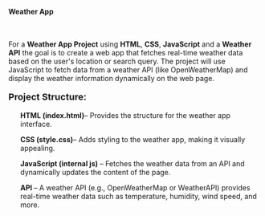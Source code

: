 <a href="https://akshat0502.github.io/Weather-App/" style="text-decoration: none;"><b>Weather App</b></a>
    <br><br><br>
    <p>For a <b> Weather App Project</b> using <b>HTML</b>, <b>CSS</b>, <b>JavaScript</b> and a <b>Weather API</b> the goal is to create a web app that fetches real-time weather data based on the user's location or search query. The project will use JavaScript to fetch data from a weather API (like OpenWeatherMap) and display the weather information dynamically on the web page.</p>
    <p>
        <p style="font-size: large; "><b>Project Structure:</b></p>
        <ul><b>HTML (index.html)</b>– Provides the structure for the weather app interface.</ul>
        <ul><b>CSS (style.css)</b>– Adds styling to the weather app, making it visually appealing.</ul>
        <ul><b>JavaScript (internal js)</b>  –  Fetches the weather data from an API and dynamically updates the content of the page.</ul>
        <ul><b>API </b> – A weather API (e.g., OpenWeatherMap or WeatherAPI) provides real-time weather data such as temperature, humidity, wind speed, and more.</ul>
